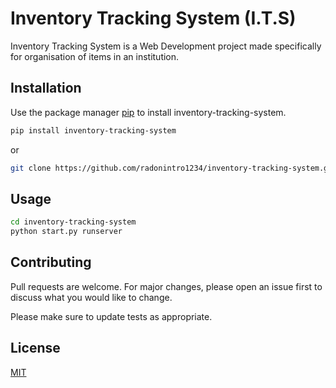 # Inventory Tracking System (I.T.S)

Inventory Tracking System is a Web Development project made specifically for organisation of items in an institution.

## Installation

Use the package manager [pip](https://pip.pypa.io/en/stable/) to install inventory-tracking-system.

```bash
pip install inventory-tracking-system
```
or

```bash
git clone https://github.com/radonintro1234/inventory-tracking-system.git
```

## Usage

```bash
cd inventory-tracking-system
python start.py runserver
```

## Contributing
Pull requests are welcome. For major changes, please open an issue first to discuss what you would like to change.

Please make sure to update tests as appropriate.

## License
[MIT](https://choosealicense.com/licenses/mit/)
